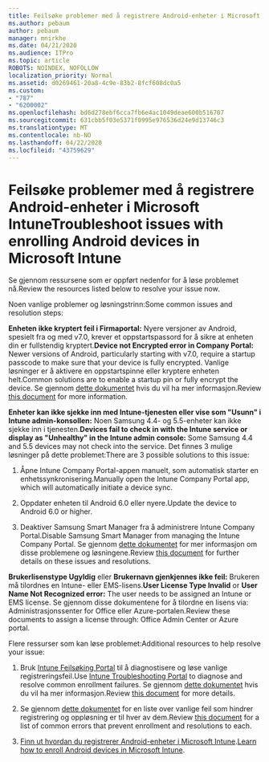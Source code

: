 ```yaml
---
title: Feilsøke problemer med å registrere Android-enheter i Microsoft Intune
ms.author: pebaum
author: pebaum
manager: mnirkhe
ms.date: 04/21/2020
ms.audience: ITPro
ms.topic: article
ROBOTS: NOINDEX, NOFOLLOW
localization_priority: Normal
ms.assetid: d0269461-20a8-4c9e-83b2-8fcf608dc0a5
ms.custom:
- "787"
- "6200002"
ms.openlocfilehash: bd6d278ebf6cca7fb6e4ac1049deae600b516707
ms.sourcegitcommit: 631cbb5f03e5371f0995e976536d24e9d13746c3
ms.translationtype: MT
ms.contentlocale: nb-NO
ms.lasthandoff: 04/22/2020
ms.locfileid: "43759629"
---
```

# <a name="troubleshoot-issues-with-enrolling-android-devices-in-microsoft-intune"></a><span data-ttu-id="99ce4-102">Feilsøke problemer med å registrere Android-enheter i Microsoft Intune</span><span class="sxs-lookup"><span data-stu-id="99ce4-102">Troubleshoot issues with enrolling Android devices in Microsoft Intune</span></span>

<span data-ttu-id="99ce4-103">Se gjennom ressursene som er oppført nedenfor for å løse problemet nå.</span><span class="sxs-lookup"><span data-stu-id="99ce4-103">Review the resources listed below to resolve your issue now.</span></span>
  
<span data-ttu-id="99ce4-104">Noen vanlige problemer og løsningstrinn:</span><span class="sxs-lookup"><span data-stu-id="99ce4-104">Some common issues and resolution steps:</span></span>
  
 <span data-ttu-id="99ce4-105">**Enheten ikke kryptert feil i Firmaportal:** Nyere versjoner av Android, spesielt fra og med v7.0, krever et oppstartspassord for å sikre at enheten din er fullstendig kryptert.</span><span class="sxs-lookup"><span data-stu-id="99ce4-105">**Device not Encrypted error in Company Portal:** Newer versions of Android, particularly starting with v7.0, require a startup passcode to make sure that your device is fully encrypted.</span></span> <span data-ttu-id="99ce4-106">Vanlige løsninger er å aktivere en oppstartspinne eller kryptere enheten helt.</span><span class="sxs-lookup"><span data-stu-id="99ce4-106">Common solutions are to enable a startup pin or fully encrypt the device.</span></span> <span data-ttu-id="99ce4-107">Se gjennom [dette dokumentet](https://docs.microsoft.com/intune-user-help/your-device-appears-encrypted-but-cp-says-otherwise-android) hvis du vil ha mer informasjon.</span><span class="sxs-lookup"><span data-stu-id="99ce4-107">Review [this document](https://docs.microsoft.com/intune-user-help/your-device-appears-encrypted-but-cp-says-otherwise-android) for more information.</span></span>
  
 <span data-ttu-id="99ce4-108">**Enheter kan ikke sjekke inn med Intune-tjenesten eller vise som "Usunn" i Intune admin-konsollen:** Noen Samsung 4.4- og 5.5-enheter kan ikke sjekke inn i tjenesten.</span><span class="sxs-lookup"><span data-stu-id="99ce4-108">**Devices fail to check in with the Intune service or display as "Unhealthy" in the Intune admin console:** Some Samsung 4.4 and 5.5 devices may not check into the service.</span></span> <span data-ttu-id="99ce4-109">Det finnes 3 mulige løsninger på dette problemet:</span><span class="sxs-lookup"><span data-stu-id="99ce4-109">There are 3 possible solutions to this issue:</span></span>
  
1. <span data-ttu-id="99ce4-110">Åpne Intune Company Portal-appen manuelt, som automatisk starter en enhetssynkronisering.</span><span class="sxs-lookup"><span data-stu-id="99ce4-110">Manually open the Intune Company Portal app, which will automatically initiate a device sync.</span></span>

2. <span data-ttu-id="99ce4-111">Oppdater enheten til Android 6.0 eller nyere.</span><span class="sxs-lookup"><span data-stu-id="99ce4-111">Update the device to Android 6.0 or higher.</span></span>

3. <span data-ttu-id="99ce4-112">Deaktiver Samsung Smart Manager fra å administrere Intune Company Portal.</span><span class="sxs-lookup"><span data-stu-id="99ce4-112">Disable Samsung Smart Manager from managing the Intune Company Portal.</span></span> <span data-ttu-id="99ce4-113">Se gjennom [dette dokumentet](https://docs.microsoft.com/intune-classic/troubleshoot/troubleshoot-device-enrollment-in-intune#devices-fail-to-check-in-with-the-intune-service-and-display-as-unhealthy-in-the-intune-admin-console) for mer informasjon om disse problemene og løsningene.</span><span class="sxs-lookup"><span data-stu-id="99ce4-113">Review [this document](https://docs.microsoft.com/intune-classic/troubleshoot/troubleshoot-device-enrollment-in-intune#devices-fail-to-check-in-with-the-intune-service-and-display-as-unhealthy-in-the-intune-admin-console) for further details on these issues and resolutions.</span></span>

 <span data-ttu-id="99ce4-114">**Brukerlisenstype Ugyldig** eller **Brukernavn gjenkjennes ikke feil:** Brukeren må tilordnes en Intune- eller EMS-lisens.</span><span class="sxs-lookup"><span data-stu-id="99ce4-114">**User License Type Invalid** or **User Name Not Recognized error:** The user needs to be assigned an Intune or EMS license.</span></span> <span data-ttu-id="99ce4-115">Se gjennom disse dokumentene for å tilordne en lisens via: Administrasjonssenter for Office eller Azure-portalen.</span><span class="sxs-lookup"><span data-stu-id="99ce4-115">Review these documents to assign a license through: Office Admin Center or Azure portal.</span></span>
  
<span data-ttu-id="99ce4-116">Flere ressurser som kan løse problemet:</span><span class="sxs-lookup"><span data-stu-id="99ce4-116">Additional resources to help resolve your issue:</span></span>
  
1. <span data-ttu-id="99ce4-117">Bruk [Intune Feilsøking Portal](https://devicemanagement.microsoft.com/#blade/Microsoft_Intune_DeviceSettings/TroubleshootBlade) til å diagnostisere og løse vanlige registreringsfeil.</span><span class="sxs-lookup"><span data-stu-id="99ce4-117">Use [Intune Troubleshooting Portal](https://devicemanagement.microsoft.com/#blade/Microsoft_Intune_DeviceSettings/TroubleshootBlade) to diagnose and resolve common enrollment failures.</span></span> <span data-ttu-id="99ce4-118">Se gjennom [dette dokumentet](https://docs.microsoft.com/intune/help-desk-operators) hvis du vil ha mer informasjon.</span><span class="sxs-lookup"><span data-stu-id="99ce4-118">Review [this document](https://docs.microsoft.com/intune/help-desk-operators) for more details.</span></span>

2. <span data-ttu-id="99ce4-119">Se gjennom [dette dokumentet](https://docs.microsoft.com/intune-classic/Troubleshoot/troubleshoot-device-enrollment-in-intune) for en liste over vanlige feil som hindrer registrering og oppløsning er til hver av dem.</span><span class="sxs-lookup"><span data-stu-id="99ce4-119">Review [this document](https://docs.microsoft.com/intune-classic/Troubleshoot/troubleshoot-device-enrollment-in-intune) for a list of common errors that prevent enrollment and resolutions to each.</span></span>

3. <span data-ttu-id="99ce4-120">[Finn ut hvordan du registrerer Android-enheter i Microsoft Intune](https://docs.microsoft.com/intune/android-enroll).</span><span class="sxs-lookup"><span data-stu-id="99ce4-120">[Learn how to enroll Android devices in Microsoft Intune](https://docs.microsoft.com/intune/android-enroll).</span></span>
